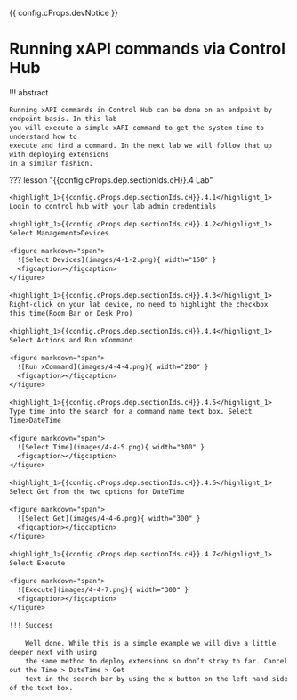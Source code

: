 {{ config.cProps.devNotice }}
# Running xAPI commands via Control Hub

!!! abstract

    Running xAPI commands in Control Hub can be done on an endpoint by endpoint basis. In this lab 
    you will execute a simple xAPI command to get the system time to understand how to 
    execute and find a command. In the next lab we will follow that up with deploying extensions 
    in a similar fashion.

??? lesson "{{config.cProps.dep.sectionIds.cH}}.4 Lab"
    
    <highlight_1>{{config.cProps.dep.sectionIds.cH}}.4.1</highlight_1> Login to control hub with your lab admin credentials
    
    <highlight_1>{{config.cProps.dep.sectionIds.cH}}.4.2</highlight_1> Select Management>Devices
    
    <figure markdown="span">
      ![Select Devices](images/4-1-2.png){ width="150" }
      <figcaption></figcaption>
    </figure>
    
    <highlight_1>{{config.cProps.dep.sectionIds.cH}}.4.3</highlight_1> Right-click on your lab device, no need to highlight the checkbox 
    this time(Room Bar or Desk Pro)
    
    <highlight_1>{{config.cProps.dep.sectionIds.cH}}.4.4</highlight_1> Select Actions and Run xCommand
    
    <figure markdown="span">
      ![Run xCommand](images/4-4-4.png){ width="200" }
      <figcaption></figcaption>
    </figure>
    
    <highlight_1>{{config.cProps.dep.sectionIds.cH}}.4.5</highlight_1> Type time into the search for a command name text box. Select Time>DateTime
    
    <figure markdown="span">
      ![Select Time](images/4-4-5.png){ width="300" }
      <figcaption></figcaption>
    </figure>
    
    <highlight_1>{{config.cProps.dep.sectionIds.cH}}.4.6</highlight_1> Select Get from the two options for DateTime
    
    <figure markdown="span">
      ![Select Get](images/4-4-6.png){ width="300" }
      <figcaption></figcaption>
    </figure>
    
    <highlight_1>{{config.cProps.dep.sectionIds.cH}}.4.7</highlight_1> Select Execute
    
    <figure markdown="span">
      ![Execute](images/4-4-7.png){ width="300" }
      <figcaption></figcaption>
    </figure>

    !!! Success
    
        Well done. While this is a simple example we will dive a little deeper next with using 
        the same method to deploy extensions so don’t stray to far. Cancel out the Time > DateTime > Get 
        text in the search bar by using the x button on the left hand side of the text box.